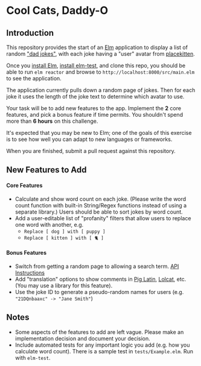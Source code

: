 # Cool Cats, Daddy-O

## Introduction

This repository provides the start of an [Elm](https://guide.elm-lang.org/) application to display a list of random ["dad jokes"](https://icanhazdadjoke.com), with each joke having a "user" avatar from [placekitten](https://placekitten.com).

Once you [install Elm](https://guide.elm-lang.org/install.html), [install elm-test](//https://github.com/elm-explorations/test), and clone this repo, you should be able to run `elm reactor` and browse to `http://localhost:8000/src/main.elm` to see the application.

The application currently pulls down a random page of jokes. Then for each joke it uses the length of the joke text to determine which avatar to use.

Your task will be to add new features to the app.
Implement the **2** core features, and pick a bonus feature if time permits.
You shouldn't spend more than **6 hours** on this challenge.

It's expected that you may be new to Elm; one of the goals of this exercise is to see how well you can adapt to new languages or frameworks.

When you are finished, submit a pull request against this repository.

## New Features to Add

#### Core Features

* Calculate and show word count on each joke. (Please write the word count function with built-in String/Regex functions instead of using a separate library.) Users should be able to sort jokes by word count.
* Add a user-editable list of "profanity" filters that allow users to replace one word with another, e.g.
  * `Replace [ dog ] with [ puppy ]`
  * `Replace [ kitten ] with [ 🐈 ]`

#### Bonus Features

* Switch from getting a random page to allowing a search term. [API Instructions](https://icanhazdadjoke.com/api#search-for-dad-jokes)
* Add "translation" options to show comments in [Pig Latin](https://lingojam.com/PigLatinTranslator), [Lolcat](http://speaklolcat.com/), etc. (You may use a library for this feature).
* Use the joke ID to generate a pseudo-random names for users (e.g. `"21DQnbaaxc" -> "Jane Smith"`)

## Notes

* Some aspects of the features to add are left vague. Please make an implementation decision and document your decision.
* Include automated tests for any important logic you add (e.g. how you calculate word count). There is a sample test in `tests/Example.elm`. Run with `elm-test`.
